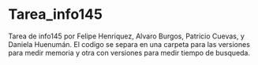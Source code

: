 # Tarea_info145
Tarea de info145 por Felipe Henriquez, Alvaro Burgos, Patricio Cuevas, y Daniela Huenumán.
El codigo se separa en una carpeta para las versiones para medir memoria y otra con versiones para medir tiempo de busqueda.
